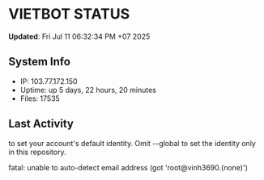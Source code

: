 # VIETBOT STATUS
**Updated**: Fri Jul 11 06:32:34 PM +07 2025

## System Info
- IP: 103.77.172.150
- Uptime: up 5 days, 22 hours, 20 minutes
- Files: 17535

## Last Activity

to set your account's default identity.
Omit --global to set the identity only in this repository.

fatal: unable to auto-detect email address (got 'root@vinh3690.(none)')
